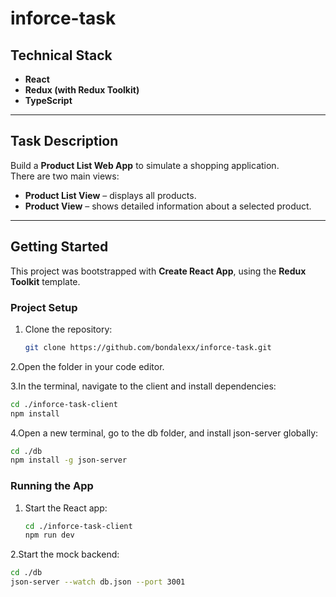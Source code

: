 ﻿# inforce-task

## Technical Stack

- **React**
- **Redux (with Redux Toolkit)**
- **TypeScript**

---

## Task Description

Build a **Product List Web App** to simulate a shopping application.  
There are two main views:

- **Product List View** – displays all products.
- **Product View** – shows detailed information about a selected product.

---

## Getting Started

This project was bootstrapped with **Create React App**, using the **Redux Toolkit** template.

### Project Setup

1. Clone the repository:
   ```bash
   git clone https://github.com/bondalexx/inforce-task.git
   ```
  
2.Open the folder in your code editor.

3.In the terminal, navigate to the client and install dependencies:
  ```bash
  cd ./inforce-task-client
  npm install
  ```
4.Open a new terminal, go to the db folder, and install json-server globally:
   ```bash
   cd ./db
   npm install -g json-server
   ```
### Running the App
1. Start the React app:
   ```bash
   cd ./inforce-task-client
   npm run dev
   ```
2.Start the mock backend:
   ```bash
   cd ./db
   json-server --watch db.json --port 3001
   ```


